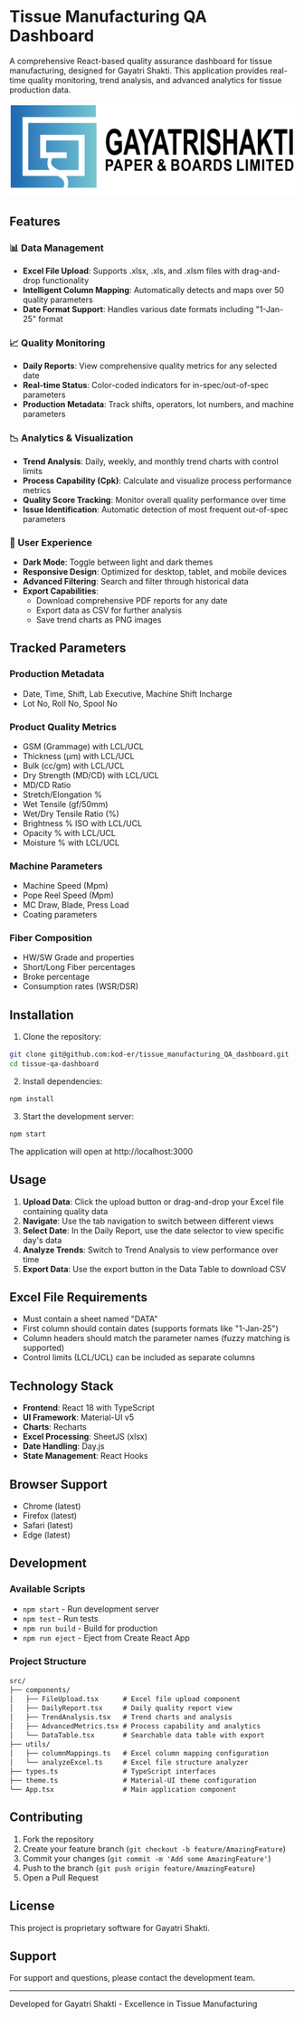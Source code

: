# Tissue Manufacturing QA Dashboard

A comprehensive React-based quality assurance dashboard for tissue manufacturing, designed for Gayatri Shakti. This application provides real-time quality monitoring, trend analysis, and advanced analytics for tissue production data.

![Gayatri Shakti Logo](public/gayatrishakti_logo-curve-02.png)

## Features

### 📊 Data Management
- **Excel File Upload**: Supports .xlsx, .xls, and .xlsm files with drag-and-drop functionality
- **Intelligent Column Mapping**: Automatically detects and maps over 50 quality parameters
- **Date Format Support**: Handles various date formats including "1-Jan-25" format

### 📈 Quality Monitoring
- **Daily Reports**: View comprehensive quality metrics for any selected date
- **Real-time Status**: Color-coded indicators for in-spec/out-of-spec parameters
- **Production Metadata**: Track shifts, operators, lot numbers, and machine parameters

### 📉 Analytics & Visualization
- **Trend Analysis**: Daily, weekly, and monthly trend charts with control limits
- **Process Capability (Cpk)**: Calculate and visualize process performance metrics
- **Quality Score Tracking**: Monitor overall quality performance over time
- **Issue Identification**: Automatic detection of most frequent out-of-spec parameters

### 🎨 User Experience
- **Dark Mode**: Toggle between light and dark themes
- **Responsive Design**: Optimized for desktop, tablet, and mobile devices
- **Advanced Filtering**: Search and filter through historical data
- **Export Capabilities**: 
  - Download comprehensive PDF reports for any date
  - Export data as CSV for further analysis
  - Save trend charts as PNG images

## Tracked Parameters

### Production Metadata
- Date, Time, Shift, Lab Executive, Machine Shift Incharge
- Lot No, Roll No, Spool No

### Product Quality Metrics
- GSM (Grammage) with LCL/UCL
- Thickness (μm) with LCL/UCL
- Bulk (cc/gm) with LCL/UCL
- Dry Strength (MD/CD) with LCL/UCL
- MD/CD Ratio
- Stretch/Elongation %
- Wet Tensile (gf/50mm)
- Wet/Dry Tensile Ratio (%)
- Brightness % ISO with LCL/UCL
- Opacity % with LCL/UCL
- Moisture % with LCL/UCL

### Machine Parameters
- Machine Speed (Mpm)
- Pope Reel Speed (Mpm)
- MC Draw, Blade, Press Load
- Coating parameters

### Fiber Composition
- HW/SW Grade and properties
- Short/Long Fiber percentages
- Broke percentage
- Consumption rates (WSR/DSR)

## Installation

1. Clone the repository:
```bash
git clone git@github.com:kod-er/tissue_manufacturing_QA_dashboard.git
cd tissue-qa-dashboard
```

2. Install dependencies:
```bash
npm install
```

3. Start the development server:
```bash
npm start
```

The application will open at http://localhost:3000

## Usage

1. **Upload Data**: Click the upload button or drag-and-drop your Excel file containing quality data
2. **Navigate**: Use the tab navigation to switch between different views
3. **Select Date**: In the Daily Report, use the date selector to view specific day's data
4. **Analyze Trends**: Switch to Trend Analysis to view performance over time
5. **Export Data**: Use the export button in the Data Table to download CSV

## Excel File Requirements

- Must contain a sheet named "DATA"
- First column should contain dates (supports formats like "1-Jan-25")
- Column headers should match the parameter names (fuzzy matching is supported)
- Control limits (LCL/UCL) can be included as separate columns

## Technology Stack

- **Frontend**: React 18 with TypeScript
- **UI Framework**: Material-UI v5
- **Charts**: Recharts
- **Excel Processing**: SheetJS (xlsx)
- **Date Handling**: Day.js
- **State Management**: React Hooks

## Browser Support

- Chrome (latest)
- Firefox (latest)
- Safari (latest)
- Edge (latest)

## Development

### Available Scripts

- `npm start` - Run development server
- `npm test` - Run tests
- `npm run build` - Build for production
- `npm run eject` - Eject from Create React App

### Project Structure

```
src/
├── components/
│   ├── FileUpload.tsx      # Excel file upload component
│   ├── DailyReport.tsx     # Daily quality report view
│   ├── TrendAnalysis.tsx   # Trend charts and analysis
│   ├── AdvancedMetrics.tsx # Process capability and analytics
│   └── DataTable.tsx       # Searchable data table with export
├── utils/
│   ├── columnMappings.ts   # Excel column mapping configuration
│   └── analyzeExcel.ts     # Excel file structure analyzer
├── types.ts                # TypeScript interfaces
├── theme.ts                # Material-UI theme configuration
└── App.tsx                 # Main application component
```

## Contributing

1. Fork the repository
2. Create your feature branch (`git checkout -b feature/AmazingFeature`)
3. Commit your changes (`git commit -m 'Add some AmazingFeature'`)
4. Push to the branch (`git push origin feature/AmazingFeature`)
5. Open a Pull Request

## License

This project is proprietary software for Gayatri Shakti.

## Support

For support and questions, please contact the development team.

---

Developed for Gayatri Shakti - Excellence in Tissue Manufacturing